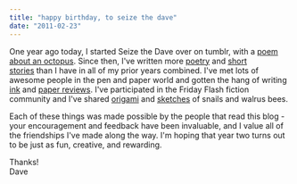 ```yaml
---
title: "happy birthday, to seize the dave"
date: "2011-02-23"
---
```


One year ago today, I started Seize the Dave over on tumblr, with a [poem about an octopus](/2010/02/octopus-would.html). Since then, I've written more [poetry](/search/label/poetry) and [short stories](/search/label/short%20stories) than I have in all of my prior years combined. I've met lots of awesome people in the pen and paper world and gotten the hang of writing [ink](/search/label/ink%20reviews) and [paper reviews](/search/label/paper%20reviews). I've participated in the Friday Flash fiction community and I've shared [origami](/search/label/origami) and [sketches](/search/label/art) of snails and walrus bees.

Each of these things was made possible by the people that read this blog - your encouragement and feedback have been invaluable, and I value all of the friendships I've made along the way. I'm hoping that year two turns out to be just as fun, creative, and rewarding.

Thanks!  
Dave
